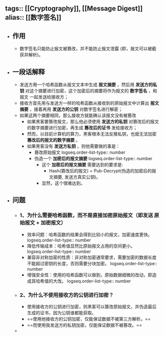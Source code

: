 tags:: [[Cryptography]], [[Message Digest]]
alias:: [[数字签名]]
---

- ## 作用
	- 数字签名只能防止报文被篡改，并不能防止报文泄露 (即，报文可以被截获并解析)。
- ## 一段话解释
	- 发送方用一个哈希函数从报文文本中生成 **报文摘要** ，然后用 **发送方的私钥** 对这个摘要进行加密，这个加密后的摘要将作为报文的 **数字签名** ，和 报文 一起发送给接收方；
	- 接收方首先用与发送方一样的哈希函数从接收到的原始报文中计算出 **报文摘要** ，接着再用 **发送方的公钥** 对数字签名进行解密；
	- 如果这两个摘要相同，那么接收方就能确认该报文没有被篡改
		- 如果黑客要篡改报文，那么他必须使用 **发送方的私钥** 对篡改后的报文的数字摘要进行加密，再生成 **篡改后的证书** 发给接收方；
		- 然而，以目前计算机的算力，黑客根本无法反推私钥，也就无法加密 **篡改后的报文的数字摘要** 。
		- 如果黑客没有 **发送方私钥** ，则他需要做的事是：
			- 篡改原始报文
			  logseq.order-list-type:: number
			- 伪造一个 **加密后的报文摘要**
			  logseq.order-list-type:: number
				- 这个 **加密后的报文摘要** 需要达到的要求是:
					- Hash(篡改后的报文) = Pub-Decrypt(伪造的加密后的报文摘要, 发送方真实公钥)。
				- 显然，这个很难达到。
- ## 问题
	- ### 1、为什么需要哈希函数，而不是直接加密原始报文（即发送 原始报文 + 加密报文）
		- 效率问题：哈希函数的结果会得到比较小的报文，加密速度更快。
		  logseq.order-list-type:: number
		- 降低传输成本：哈希值显然比原始报文占用的空间更小。
		  logseq.order-list-type:: number
		- 兼容非对称加密的性质：非对称加密通常要求，需要加密的数据长度不能超过密钥的长度，否则需要分块加密。
		  logseq.order-list-type:: number
		- 增强安全性：使用的哈希函数可以做到，原始数据细微的改动，即造成其哈希值的大改。
		  logseq.order-list-type:: number
	- ### 2、为什么不使用接收方的公钥进行加密？
		- 使用接收方的公钥进行加密，则黑客可以篡改原始报文，并伪造最后生成的证书，因为公钥谁都能获取。
		- ==使用他接收方的公钥加密，仅能保证数据不被第三方解析。==
		- ==而使用我发送方的私钥加密，仅能保证数据不被篡改。==
	-